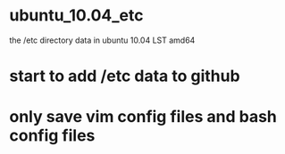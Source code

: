 ubuntu_10.04_etc
================

the /etc directory data in ubuntu 10.04 LST amd64

# start to add /etc data to github

# only save vim config files and bash config files
